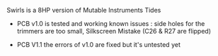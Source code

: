 Swirls is a 8HP version of Mutable Instruments Tides

- PCB v1.0 is tested and working
  known issues :
  side holes for the trimmers are too small,
  Silkscreen Mistake (C26 & R27 are flipped)
  
- PCB V1.1 
  the errors of v1.0 are fixed but it's untested yet
